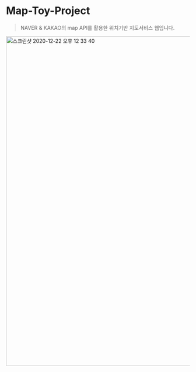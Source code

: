 # Map-Toy-Project
> NAVER & KAKAO의 map API를 활용한 위치기반 지도서비스 웹입니다. 
<img width="900" alt="스크린샷 2020-12-22 오후 12 33 40" src="https://user-images.githubusercontent.com/60544994/102848596-83901200-4458-11eb-8609-c787dc555fdd.png">
